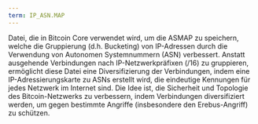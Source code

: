 ```yaml
---
term: IP_ASN.MAP
---
```


Datei, die in Bitcoin Core verwendet wird, um die ASMAP zu speichern, welche die Gruppierung (d.h. Bucketing) von IP-Adressen durch die Verwendung von Autonomen Systemnummern (ASN) verbessert. Anstatt ausgehende Verbindungen nach IP-Netzwerkpräfixen (/16) zu gruppieren, ermöglicht diese Datei eine Diversifizierung der Verbindungen, indem eine IP-Adressierungskarte zu ASNs erstellt wird, die eindeutige Kennungen für jedes Netzwerk im Internet sind. Die Idee ist, die Sicherheit und Topologie des Bitcoin-Netzwerks zu verbessern, indem Verbindungen diversifiziert werden, um gegen bestimmte Angriffe (insbesondere den Erebus-Angriff) zu schützen.